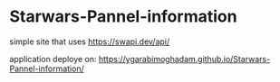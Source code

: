# Starwars-Pannel-information
simple site that uses https://swapi.dev/api/


 application  deploye on: https://ygarabimoghadam.github.io/Starwars-Pannel-information/
